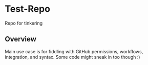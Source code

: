 # Test-Repo
Repo for tinkering

## Overview
Main use case is for fiddling with GitHub permissions, workflows, integration, and syntax. Some code might sneak in too though :)
